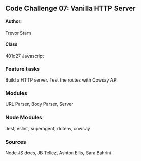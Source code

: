 ## Code Challenge 07: Vanilla HTTP Server

#### Author:
Trevor Stam

#### Class
401d27 Javascript

### Feature tasks
Build a HTTP server. Test the routes with Cowsay API

### Modules
URL Parser, Body Parser, Server

### Node Modules
Jest, eslint, superagent, dotenv, cowsay

### Sources
Node JS docs, JB Tellez, Ashton Ellis, Sara Bahrini